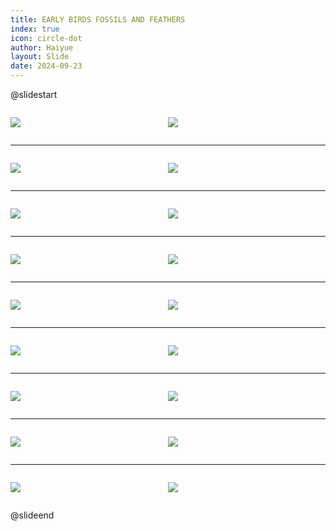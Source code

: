 ```yaml
---
title: EARLY BIRDS FOSSILS AND FEATHERS
index: true
icon: circle-dot
author: Haiyue
layout: Slide
date: 2024-09-23
---
```

 
@slidestart

<div style="display:flex">
<div style="flex:1">

![](/reading/english/Level-Y/EARLY%20BIRDS%20FOSSILS%20AND%20FEATHERS/001.webp)
</div>
<div style="flex:1">

![](/reading/english/Level-Y/EARLY%20BIRDS%20FOSSILS%20AND%20FEATHERS/002.webp)
</div>
</div>

---

<div style="display:flex">
<div style="flex:1">

![](/reading/english/Level-Y/EARLY%20BIRDS%20FOSSILS%20AND%20FEATHERS/003.webp)
</div>
<div style="flex:1">

![](/reading/english/Level-Y/EARLY%20BIRDS%20FOSSILS%20AND%20FEATHERS/004.webp)
</div>
</div>

---

<div style="display:flex">
<div style="flex:1">

![](/reading/english/Level-Y/EARLY%20BIRDS%20FOSSILS%20AND%20FEATHERS/005.webp)
</div>
<div style="flex:1">

![](/reading/english/Level-Y/EARLY%20BIRDS%20FOSSILS%20AND%20FEATHERS/006.webp)
</div>
</div>

---

<div style="display:flex">
<div style="flex:1">

![](/reading/english/Level-Y/EARLY%20BIRDS%20FOSSILS%20AND%20FEATHERS/007.webp)
</div>
<div style="flex:1">

![](/reading/english/Level-Y/EARLY%20BIRDS%20FOSSILS%20AND%20FEATHERS/008.webp)
</div>
</div>

---

<div style="display:flex">
<div style="flex:1">

![](/reading/english/Level-Y/EARLY%20BIRDS%20FOSSILS%20AND%20FEATHERS/009.webp)
</div>
<div style="flex:1">

![](/reading/english/Level-Y/EARLY%20BIRDS%20FOSSILS%20AND%20FEATHERS/010.webp)
</div>
</div>

---

<div style="display:flex">
<div style="flex:1">

![](/reading/english/Level-Y/EARLY%20BIRDS%20FOSSILS%20AND%20FEATHERS/011.webp)
</div>
<div style="flex:1">

![](/reading/english/Level-Y/EARLY%20BIRDS%20FOSSILS%20AND%20FEATHERS/012.webp)
</div>
</div>

---

<div style="display:flex">
<div style="flex:1">

![](/reading/english/Level-Y/EARLY%20BIRDS%20FOSSILS%20AND%20FEATHERS/013.webp)
</div>
<div style="flex:1">

![](/reading/english/Level-Y/EARLY%20BIRDS%20FOSSILS%20AND%20FEATHERS/014.webp)
</div>
</div>

---

<div style="display:flex">
<div style="flex:1">

![](/reading/english/Level-Y/EARLY%20BIRDS%20FOSSILS%20AND%20FEATHERS/015.webp)
</div>
<div style="flex:1">

![](/reading/english/Level-Y/EARLY%20BIRDS%20FOSSILS%20AND%20FEATHERS/016.webp)
</div>
</div>

---

<div style="display:flex">
<div style="flex:1">

![](/reading/english/Level-Y/EARLY%20BIRDS%20FOSSILS%20AND%20FEATHERS/017.webp)
</div>
<div style="flex:1">

![](/reading/english/Level-Y/EARLY%20BIRDS%20FOSSILS%20AND%20FEATHERS/018.webp)
</div>
</div>

@slideend